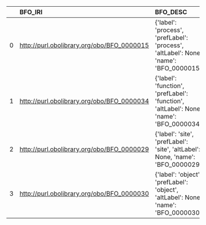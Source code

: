 |    | BFO_IRI                                    | BFO_DESC                                                                                | CIF_IRI                                                                                           | CIF_DESC                                      | CIF_DEF   |
|---:|:-------------------------------------------|:----------------------------------------------------------------------------------------|:--------------------------------------------------------------------------------------------------|:----------------------------------------------|:----------|
|  0 | http://purl.obolibrary.org/obo/BFO_0000015 | {'label': 'process', 'prefLabel': 'process', 'altLabel': None, 'name': 'BFO_0000015'}   | http://emmo.info/emmo#EMMO_43e9a05d_98af_41b4_92f6_00f79a09bfce                                   | {'prefLabel': 'process'}                      | []        |
|  1 | http://purl.obolibrary.org/obo/BFO_0000034 | {'label': 'function', 'prefLabel': 'function', 'altLabel': None, 'name': 'BFO_0000034'} | http://emmo.info/domain-crystallography/cif_core#FUNCTION                                         | {'prefLabel': 'function', 'name': 'function'} | []        |
|  2 | http://purl.obolibrary.org/obo/BFO_0000029 | {'label': 'site', 'prefLabel': 'site', 'altLabel': None, 'name': 'BFO_0000029'}         | http://emmo.info/domain-crystallography/crystallography#EMMO_ea30edf8_be85_4b92_a649_1cedb3bab550 | {'prefLabel': 'site'}                         | []        |
|  3 | http://purl.obolibrary.org/obo/BFO_0000030 | {'label': 'object', 'prefLabel': 'object', 'altLabel': None, 'name': 'BFO_0000030'}     | http://emmo.info/emmo#EMMO_6f5af708_f825_4feb_a0d1_a8d813d3022b                                   | {'prefLabel': 'object'}                       | []        |